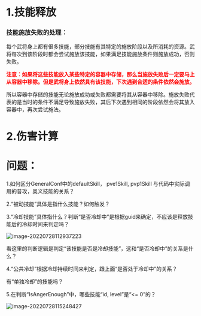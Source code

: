 # 1.技能释放

### 技能施放失败的处理：

每个武将身上都有很多技能，部分技能有其特定的施放阶段以及所消耗的资源。武将每次到该阶段时都会尝试施放该技能，如果满足技能施放条件则施放成功，否则失败。

**<font color=red>注意：如果将这些技能放入某些特定的容器中存储，那么当施放失败后一定要马上从容器中移除。但是武将身上依然具有该技能，下次遇到合适的条件依然会施放。</font>**

所以容器中存储的技能无论施放成功或失败都需要将其从容器中移除。施放失败代表的是当时的条件不满足导致施放失败，其后下次遇到相同的阶段依然会将其放入容器中，再次尝试施法。

















# 2.伤害计算





















# 问题：

1.如何区分GeneralConf中的defaultSkill， pve1Skill, pvp1Skill 与代码中实际调用的普攻，奥义技能的关系？

2.“被动技能”具体是指什么技能？如何触发？

3.“冷却技能”具体指什么？判断“是否冷却中”是根据guid来确定，不应该是释放技能后的冷却时间来判定吗？

![image-20220728112937223](C:\Users\Administrator\AppData\Roaming\Typora\typora-user-images\image-20220728112937223.png)

看这里的判断逻辑是判定“该技能是否是冷却技能”，这和“是否冷却中”的关系是什么？

4.“公共冷却”根据冷却持续时间来判定，跟上面“是否处于冷却中”的关系？

有“单独冷却”的技能吗？

5.在判断“IsAngerEnough”中，哪些技能“id, level”是“<= 0”的？

![image-20220728115248427](C:\Users\Administrator\AppData\Roaming\Typora\typora-user-images\image-20220728115248427.png)





